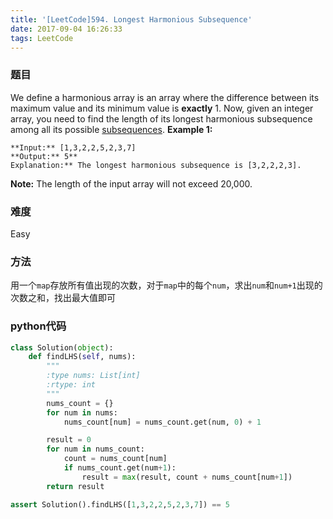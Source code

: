 ```yaml
---
title: '[LeetCode]594. Longest Harmonious Subsequence'
date: 2017-09-04 16:26:33
tags: LeetCode
---
```


### 题目
We define a harmonious array is an array where the difference between its maximum value and its minimum value is **exactly** 1.
Now, given an integer array, you need to find the length of its longest harmonious subsequence among all its possible [subsequences](https://en.wikipedia.org/wiki/Subsequence).
**Example 1:**
```
**Input:** [1,3,2,2,5,2,3,7]
**Output:** 5**
Explanation:** The longest harmonious subsequence is [3,2,2,2,3].
```
**Note:** The length of the input array will not exceed 20,000.

### 难度
Easy

### 方法
用一个`map`存放所有值出现的次数，对于`map`中的每个`num`，求出`num`和`num+1`出现的次数之和，找出最大值即可

### python代码
```python
class Solution(object):
    def findLHS(self, nums):
        """
        :type nums: List[int]
        :rtype: int
        """
        nums_count = {}
        for num in nums:
            nums_count[num] = nums_count.get(num, 0) + 1

        result = 0
        for num in nums_count:
            count = nums_count[num]
            if nums_count.get(num+1):
                result = max(result, count + nums_count[num+1])
        return result

assert Solution().findLHS([1,3,2,2,5,2,3,7]) == 5
```